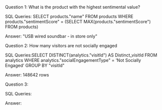 Question 1: What is the product with the highest sentimental value?

SQL Queries: SELECT products."name" 
             FROM products
             WHERE products."sentimentScore" = (SELECT MAX(products."sentimentScore") FROM products)

Answer: "USB wired soundbar - in store only"

Question 2: How many visitors are not socially engaged

SQL Queries:SELECT DISTINCT(analytics."visitId") AS Distinct_visitId 
            FROM analytics 
            WHERE analytics."socialEngagementType" = 'Not Socially Engaged'
            GROUP BY "visitId"

Answer:  148642 rows


Question 3: 

SQL Queries:

Answer:






